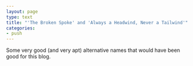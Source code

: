 ```yaml
---
layout: page
type: text
title: "'The Broken Spoke' and 'Always a Headwind, Never a Tailwind'"
categories: 
- push
---
```

Some very good (and very apt) alternative names that would have been good for this blog.
